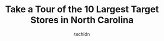 ---
layout: ampstory
image: https://i0.wp.com/www.depkes.org/wp-content/uploads/2023/06/target-0-in-north-carolina-1685967880.jpeg?resize=640,853
author: techidn
featured: false
description: Discover the impressive array of Target options in North Carolina, where you can find 10 of the largest Target establishments in the area. From renowned classics to hidden gems, North Caroli
title: Take a Tour of the 10 Largest Target Stores in North Carolina
cover:
   title: Take a Tour of the 10 Largest Target Stores in North Carolina
   subtitle: Rickpate
   background: https://www.depkes.org/wp-content/uploads/2023/06/target-0-in-north-carolina-1685967880.jpeg

pages: 
 - layout: thirds
   top: <h1>#1 Target</h1>
   bottom: "<p>Favorite target location to shop at. It contains every department as well as a pharmacy, an Ulta, and a Starbucks! The floral section at the front entrance are always fre</p>"
   background: https://www.depkes.org/wp-content/uploads/2023/06/target-1-in-north-carolina-1685967881.jpeg
   backgroundblur: true
 - layout: thirds
   top: <h1>#2 Target</h1>
   bottom: "<p>8210 Renaissance Pkwy, Durham, NC 27713, United States</p>"
   background: https://www.depkes.org/wp-content/uploads/2023/06/target-2-in-north-carolina-1685967881.jpeg
   cta:
      link: https://www.depkes.org/blog/take-a-tour-of-the-10-largest-target-stores-in-north-carolina/
      text: Take a Tour of the 10 Largest Target Stores in North Carolina
 - layout: thirds
   top: <h1>#3 Target</h1>
   bottom: "<p>8120 University City Blvd, Charlotte, NC 28213, United States</p>"
   background: https://www.depkes.org/wp-content/uploads/2023/06/target-3-in-north-carolina-1685967881.jpeg
   cta:
      link: https://www.depkes.org/blog/take-a-tour-of-the-10-largest-target-stores-in-north-carolina/
      text: Take a Tour of the 10 Largest Target Stores in North Carolina
 - layout: thirds
   top: <h1>#4 Target</h1>
   bottom: "<p>9841 Northlake Centre Pkwy, Charlotte, NC 28216, United States</p>"
   background: https://images.unsplash.com/photo-1488554378835-f7acf46e6c98?ixlib=rb-4.0.3&ixid=MnwxMjA3fDB8MHxwaG90by1wYWdlfHx8fGVufDB8fHx8&auto=format&fit=crop&w=640&h=853&q=80
   cta:
      link: https://www.depkes.org/blog/take-a-tour-of-the-10-largest-target-stores-in-north-carolina/
      text: Take a Tour of the 10 Largest Target Stores in North Carolina
 - layout: thirds
   top: <h1>#5 Target</h1>
   bottom: "<p>8651 Brier Creek Pkwy, Raleigh, NC 27617, United States</p>"
   background: https://images.unsplash.com/photo-1632260260864-caf7fde5ec36?ixlib=rb-4.0.3&ixid=MnwxMjA3fDB8MHxwaG90by1wYWdlfHx8fGVufDB8fHx8&auto=format&fit=crop&w=640&h=853&q=80
   cta:
      link: https://www.depkes.org/blog/take-a-tour-of-the-10-largest-target-stores-in-north-carolina/
      text: Take a Tour of the 10 Largest Target Stores in North Carolina
 - layout: thirds
   top: <h1>#6 Target</h1>
   bottom: "<p>1900 Matthews Township Pkwy, Matthews, NC 28105, United States</p>"
   background: https://images.unsplash.com/photo-1608501821300-4f99e58bba77?ixlib=rb-4.0.3&ixid=MnwxMjA3fDB8MHxwaG90by1wYWdlfHx8fGVufDB8fHx8&auto=format&fit=crop&w=640&h=853&q=80
   cta:
      link: https://www.depkes.org/blog/take-a-tour-of-the-10-largest-target-stores-in-north-carolina/
      text: Take a Tour of the 10 Largest Target Stores in North Carolina
 - layout: thirds
   top: <h1>#7 Target</h1>
   bottom: "<p>4037 Durham-Chapel Hill Blvd, Durham, NC 27707, United States</p>"
   background: https://images.unsplash.com/photo-1484589065579-248aad0d8b13?ixlib=rb-4.0.3&ixid=MnwxMjA3fDB8MHxwaG90by1wYWdlfHx8fGVufDB8fHx8&auto=format&fit=crop&w=640&h=853&q=80
   cta:
      link: https://www.depkes.org/blog/take-a-tour-of-the-10-largest-target-stores-in-north-carolina/
      text: Take a Tour of the 10 Largest Target Stores in North Carolina
 - layout: thirds
   middle: Continue reading...
   background: https://images.unsplash.com/photo-1536745287225-21d689278fd1?ixlib=rb-4.0.3&ixid=MnwxMjA3fDB8MHxwaG90by1wYWdlfHx8fGVufDB8fHx8&auto=format&fit=crop&w=640&h=853&q=80
   cta:
      link: https://www.depkes.org/blog/take-a-tour-of-the-10-largest-target-stores-in-north-carolina/
      text: Take a Tour of the 10 Largest Target Stores in North Carolina
      
---